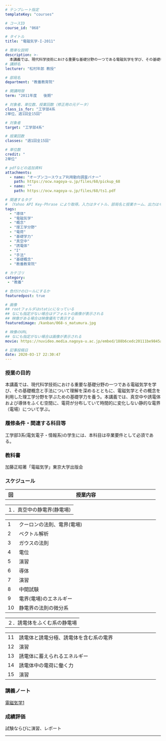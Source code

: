 ```yaml
---
# テンプレート指定
templateKey: "courses"

# コースID
course_id: "068"

# タイトル
title: "電磁気学-I-2011"

# 簡単な説明
description: >-
  本講義では、現代科学技術における重要な基礎分野の一つである電磁気学を学び、その基礎概念と手法について理解を深めるとともに、電磁気学とその概念を利用した理工学分野を学ぶための基礎学力を養う。本講義では、真空中や誘電体および導体をふくむ空間に、電荷が分布していて時間的に変化しない静的な電界（電場）について学ぶ。 ....
# 講師名
lecturer: "松村年郎 教授"

# 部局名
department: "教養教育院"

# 開講時限
term: "2011年度	後期"

# 対象者、単位数、授業回数（修正用の元データ）
class_is_for: "工学部4系
2単位、週1回全15回"

# 対象者
target: "工学部4系"

# 授業回数
classes: "週1回全15回"

# 単位数
credit: "
2単位"

# pdfなどの追加資料
attachments:
  - name: "オープンコースウェア利用動向調査バナー" 
    path: https://ocw.nagoya-u.jp/files/68/pickup_68
  - name: "" 
    path: https://ocw.nagoya-u.jp/files/68/ts1.pdf

# 関連するタグ
# （Yahoo API Key-Phrase により取得。入力はタイトル、部局名と授業ホーム、出力はキーフレーズ（tags））
tags:
  - "導体"
  - "電磁気学"
  - "概念"
  - "理工学分野"
  - "電荷"
  - "基礎学力"
  - "真空中"
  - "誘電体"
  - "I"
  - "手法"
  - "基礎概念"
  - "教養教育院"

# カテゴリ
category:
 - "教養"

# 色付けのロールにするか
featuredpost: true

# 画像
## rootフォルダはstaticになっている
## なにも指定がない場合はデフォルトの画像が表示される
## 映像がある場合は映像優先で表示する
featuredimage: /kanban/068-s_matumura.jpg

# 映像のURL
## なにも指定がない場合は画像が表示される
movie: https://nuvideo.media.nagoya-u.ac.jp/embed/188b6cedc20111be9845aa753890aea3dfb59e53

# 記事投稿日
date: 2020-03-17 22:30:47
---
```


### 授業の目的

本講義では、現代科学技術における重要な基礎分野の一つである電磁気学を学び、その基礎概念と手法について理解を深めるとともに、電磁気学とその概念を利用した理工学分野を学ぶための基礎学力を養う。本講義では、真空中や誘電体および導体をふくむ空間に、電荷が分布していて時間的に変化しない静的な電界（電場）について学ぶ。








### 履修条件・関連する科目等

工学部3系(電気電子・情報系)の学生には、本科目は卒業要件として必須である。 

### 教科書

加藤正昭著「電磁気学」東京大学出版会


<h3>スケジュール</h3>

<table class="basic" width="455">
<tr>
<th width="20" class="center">回</th>
<th width="435" class="center">授業内容</th>
</tr>
</table>

<table class="basic" width="455">
<tr>
<td>１．真空中の静電界(静電場)</td>
</tr>
</table>

<table class="basic" width="455">
<tr>
<td width="20" class="center">1</td>
<td width="435">
<div>クーロンの法則、電界(電場)</div></td>
</tr>
<tr>
<td class="center">2</td>
<td>
<div>ベクトル解析</div>
</td>
</tr>
<tr>
<td class="center">3</td>
<td>
<div>ガウスの法則</div>
</td>
</tr>
<tr>
<td class="center">4</td>
<td>
<div>電位</div>
</td>
</tr>
<tr>
<td class="center">5</td>
<td>
<div>演習</div>
</td>
</tr>
<tr>
<td class="center">6</td>
<td>
<div>導体</div>
</td>
</tr>
<tr>
<td class="center">7</td>
<td>
<div>演習</div>
</td>
</tr>
<tr>
<td class="center">8</td>
<td>
<div>中間試験</div>
</td>
</tr>
<tr>
<td class="center">9</td>
<td>
<div>電界(電場)のエネルギー</div>
</td>
</tr>
<tr>
<td class="center">10</td>
<td>
<div>静電界の法則の微分系</div>
</td>
</tr>
</table>

<table class="basic" width="455">
<tr>
<td>２．誘電体をふくむ系の静電場</td>
</tr>
</table>

<table class="basic" width="455">
<tr>
<td width="20" class="center">11</td>
<td width="435">
<div>誘電体と誘電分極、誘電体を含む系の電界</div></td>
</tr>
<tr>
<td class="center">12</td>
<td>
<div>演習</div>
</td>
</tr>
<tr>
<td class="center">13</td>
<td>
<div>誘電体に蓄えられるエネルギー</div>
</td>
</tr>
<tr>
<td class="center">14</td>
<td>
<div>誘電体中の電荷に働く力</div>
</td>
</tr>
<tr>
<td class="center">15</td>
<td>
<div>演習</div>
</td>
</tr>
</table>


### 講義ノート

[電磁気学1](https://ocw.nagoya-u.jp/files/68/ts1.pdf) 





### 成績評価

試験ならびに演習、レポート





-----